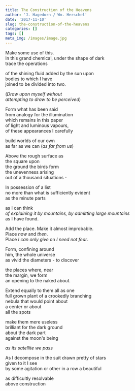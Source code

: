```yaml
---
title: The Construction of the Heavens
author: 'J. Hagedorn / Wm. Herschel'
date: '2017-11-10'
slug: the-construction-of-the-heavens
categories: []
tags: []
meta_img: /images/image.jpg
---
```


Make some use of this.  
In this grand chemical, under the shape of dark  
trace the operations  

of the shining fluid added by the sun upon  
bodies  to which I have  
joined to be divided into two.  

(*Draw upon myself without*  
*attempting to draw to be perceived*)  

Form what has been said  
from analogy for the illumination  
which remains in this paper  
of light and luminous vapours,  
of these appearances I carefully  

  build worlds of our own  
  as far as we can (*as far from us*)  

Above the rough surface as  
the square upon  
the ground the birds form  
the unevenness arising  
     out of a thousand situations - 

In possession of a list  
no more than what is sufficiently evident  
as the minute parts  

as I can think  
      *of explaining it by mountains, by admitting large mountains*  
as I have found.  

Add the place.  Make it almost improbable.  
Place *now* and *then*.  
Place *I can only give* on *I need not fear*.  

Form, confining around  
him, the whole universe  
as vivid the diameters - to discover  

the places where, near  
the margin, we form  
an opening to the naked about.  

Extend equally to them all as one  
full grown plant of a crookedly branching  
nebula that would point about  
a center or about  
                  all the spots  

make them mere useless  
brilliant for the dark ground  
about the dark part  
against the moon's being  

*as its satellite we pass*

As I decompose in the suit drawn pretty of stars  
given to it I see  
by some agitation or other in a row a beautiful  
                      
as difficultly resolvable  
                                above construction  


